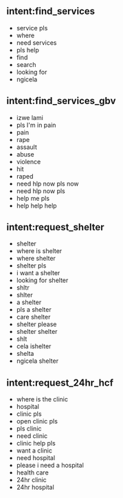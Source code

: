 ## intent:find_services
- service pls
- where
- need services
- pls help
- find
- search
- looking for
- ngicela

## intent:find_services_gbv
- izwe lami
- pls I'm in pain
- pain
- rape
- assault
- abuse
- violence
- hit
- raped
- need hlp now pls now
- need hlp now pls
- help me pls
- help help help

## intent:request_shelter
- shelter
- where is shelter
- where shelter
- shelter pls
- i want a shelter
- looking for shelter
- shltr
- shlter
- a shelter
- pls a shelter
- care shelter
- shelter please
- shelter shelter
- shlt
- cela ishelter
- shelta
- ngicela shelter

## intent:request_24hr_hcf
- where is the clinic
- hospital
- clinic pls
- open clinic pls
- pls clinic
- need clinic
- clinic help pls
- want a clinic
- need hospital
- please i need a hospital
- health care
- 24hr clinic
- 24hr hospital
